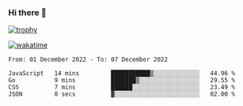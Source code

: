 ### Hi there 👋

[![trophy](https://github-profile-trophy.vercel.app/?username=cxnky&theme=dracula)](https://github.com/ryo-ma/github-profile-trophy)

[![wakatime](https://wakatime.com/badge/user/1c39c599-5497-41b9-a5be-2c4676e7fd23.svg)](https://wakatime.com/@1c39c599-5497-41b9-a5be-2c4676e7fd23)
<!--START_SECTION:waka-->

```text
From: 01 December 2022 - To: 07 December 2022

JavaScript   14 mins         ███████████▒░░░░░░░░░░░░░   44.96 %
Go           9 mins          ███████▒░░░░░░░░░░░░░░░░░   29.55 %
CSS          7 mins          ██████░░░░░░░░░░░░░░░░░░░   23.49 %
JSON         0 secs          ▓░░░░░░░░░░░░░░░░░░░░░░░░   02.00 %
```

<!--END_SECTION:waka-->
